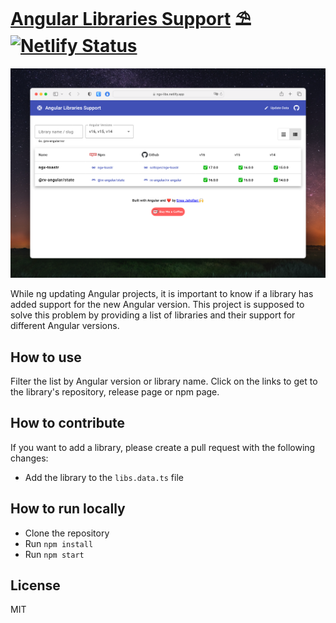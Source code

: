 # [Angular Libraries Support](https://ngx-libs.netlify.app/) ⛱️   [![Netlify Status](https://api.netlify.com/api/v1/badges/b9665d5e-fb50-4f81-892c-7f47640abac0/deploy-status)](https://app.netlify.com/sites/ngx-libs/deploys)

![Angular Libraries Support](screenshot.png)


While ng updating Angular projects, it is important to know if a library has added support for the new Angular version. This project is supposed to solve this problem by providing a list of libraries and their support for different Angular versions.

## How to use

Filter the list by Angular version or library name. Click on the links to get to the library's repository, release page or npm page.

## How to contribute

If you want to add a library, please create a pull request with the following changes:

- Add the library to the `libs.data.ts` file

## How to run locally

- Clone the repository
- Run `npm install`
- Run `npm start`

## License
MIT
